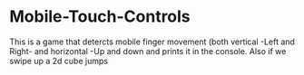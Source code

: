 # Mobile-Touch-Controls
 This is a game that detercts mobile finger movement (both vertical -Left and Right-  and horizontal -Up and down and prints it in the console. Also if we swipe up a 2d cube jumps
